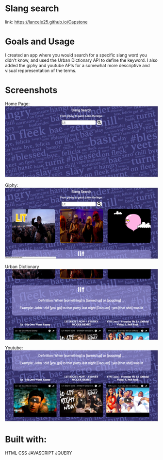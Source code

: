 # Slang search

link: https://lancele25.github.io/Capstone

# Goals and Usage

I created an app where you would search for a specific slang word you didn't know, and used the Urban Dictionary API to define the keyword. I also added the giphy and youtube APIs for a somewhat more descriptive and visual reppresentation of the terms.

# Screenshots

Home Page:
![image1](https://github.com/LanceLe25/Capstone/blob/master//homePage.png)

Giphy:
![image2](https://github.com/LanceLe25/Capstone/blob/master//screenshotGiphy.png)

Urban Dictionary
![image3](https://github.com/LanceLe25/Capstone/blob/master//screenshotUrbanDictionary.png)

Youtube:
![image4](https://github.com/LanceLe25/Capstone/blob/master//screenshotYoutube.png)

# Built with:
HTML
CSS
JAVASCRIPT
JQUERY

